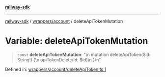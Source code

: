[**railway-sdk**](../../../README.md)

***

[railway-sdk](../../../README.md) / [wrappers/account](../README.md) / deleteApiTokenMutation

# Variable: deleteApiTokenMutation

> `const` **deleteApiTokenMutation**: "\n  mutation deleteApiToken($id: String!) \{\n    apiTokenDelete(id: $id)\n  \}\n"

Defined in: [wrappers/account/deleteApiToken.ts:1](https://github.com/kadumedim/sdk/blob/cc2c31c4f88817d8217cd214e265961cbc4ebcac/src/wrappers/account/deleteApiToken.ts#L1)
